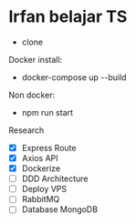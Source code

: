 # Irfan belajar TS
- clone

Docker install:
- docker-compose up --build

Non docker:
- npm run start

Research

- [x] Express Route
- [x] Axios API
- [x] Dockerize
- [ ] DDD Architecture
- [ ] Deploy VPS
- [ ] RabbitMQ
- [ ] Database MongoDB

